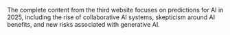 The complete content from the third website focuses on predictions for AI in 2025, including the rise of collaborative AI systems, skepticism around AI benefits, and new risks associated with generative AI.